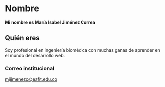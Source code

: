 # Nombre
**Mi nombre es María Isabel Jiménez Correa**
## Quién eres
Soy profesional en ingeniería biomédica con muchas ganas de aprender en el mundo del desarrollo web.
### Correo institucional
mijimenezc@eafit.edu.co
